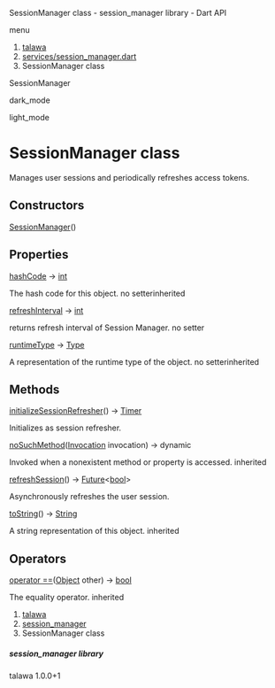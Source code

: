 




SessionManager class - session\_manager library - Dart API







menu

1. [talawa](../index.html)
2. [services/session\_manager.dart](../file-___home_harshil_Desktop_open-source_palisadoes_talawa_lib_services_session_manager/)
3. SessionManager class

SessionManager


dark\_mode

light\_mode




# SessionManager class


Manages user sessions and periodically refreshes access tokens.


## Constructors

[SessionManager](../file-___home_harshil_Desktop_open-source_palisadoes_talawa_lib_services_session_manager/SessionManager/SessionManager.html)()




## Properties

[hashCode](https://api.flutter.dev/flutter/dart-core/Object/hashCode.html)
→ [int](https://api.flutter.dev/flutter/dart-core/int-class.html)

The hash code for this object.
no setterinherited

[refreshInterval](../file-___home_harshil_Desktop_open-source_palisadoes_talawa_lib_services_session_manager/SessionManager/refreshInterval.html)
→ [int](https://api.flutter.dev/flutter/dart-core/int-class.html)

returns refresh interval of Session Manager.
no setter

[runtimeType](https://api.flutter.dev/flutter/dart-core/Object/runtimeType.html)
→ [Type](https://api.flutter.dev/flutter/dart-core/Type-class.html)

A representation of the runtime type of the object.
no setterinherited



## Methods

[initializeSessionRefresher](../file-___home_harshil_Desktop_open-source_palisadoes_talawa_lib_services_session_manager/SessionManager/initializeSessionRefresher.html)()
→ [Timer](https://api.flutter.dev/flutter/dart-async/Timer-class.html)


Initializes as session refresher.

[noSuchMethod](https://api.flutter.dev/flutter/dart-core/Object/noSuchMethod.html)([Invocation](https://api.flutter.dev/flutter/dart-core/Invocation-class.html) invocation)
→ dynamic


Invoked when a nonexistent method or property is accessed.
inherited

[refreshSession](../file-___home_harshil_Desktop_open-source_palisadoes_talawa_lib_services_session_manager/SessionManager/refreshSession.html)()
→ [Future](https://api.flutter.dev/flutter/dart-core/Future-class.html)<[bool](https://api.flutter.dev/flutter/dart-core/bool-class.html)>


Asynchronously refreshes the user session.

[toString](https://api.flutter.dev/flutter/dart-core/Object/toString.html)()
→ [String](https://api.flutter.dev/flutter/dart-core/String-class.html)


A string representation of this object.
inherited



## Operators

[operator ==](https://api.flutter.dev/flutter/dart-core/Object/operator_equals.html)([Object](https://api.flutter.dev/flutter/dart-core/Object-class.html) other)
→ [bool](https://api.flutter.dev/flutter/dart-core/bool-class.html)


The equality operator.
inherited



 


1. [talawa](../index.html)
2. [session\_manager](../file-___home_harshil_Desktop_open-source_palisadoes_talawa_lib_services_session_manager/)
3. SessionManager class

##### session\_manager library





talawa
1.0.0+1






